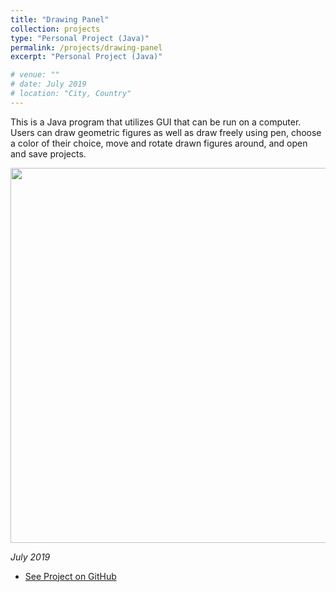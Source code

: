 ```yaml
---
title: "Drawing Panel"
collection: projects
type: "Personal Project (Java)"
permalink: /projects/drawing-panel
excerpt: "Personal Project (Java)"

# venue: ""
# date: July 2019
# location: "City, Country"
---
```

This is a Java program that utilizes GUI that can be run on a computer. Users can draw geometric figures as well as draw freely using pen, choose a color of their choice, move and rotate drawn figures around, and open and save projects. 

<img src="http://irenelee5645.github.io/projectVis/drawingpanel.gif" width="600">



*July 2019*

* [See Project on GitHub](https://github.com/irenelee5645/DrawingPanel.git)

